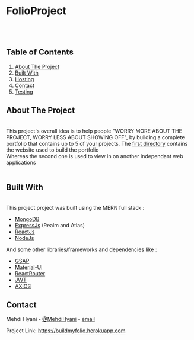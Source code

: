 # FolioProject


<br />
<br />
<h2 align="left">Table of Contents</h2>

  

  <ol>
    <li><a href="#about-the-project">About The Project</a></li>
    <li><a href="#built-with">Built With</a></li>
    <li><a href="#hosting">Hosting</a></li>
    <li><a href="#contact">Contact</a></li>
    <li><a href="#testing">Testing</a></li>
  </ol>




<!-- ABOUT THE PROJECT -->
## About The Project
<br />
This project's overall idea is to help people "WORRY MORE ABOUT THE PROJECT, WORRY LESS ABOUT SHOWING OFF", by building a complete portfolio that contains up to 5 of your projects.
The <a href="https://github.com/BR4INL3SS/PortfolioProject/tree/main/build-my-folio">first directory</a> contains the website used to build the portfolio<br />
Whereas the second one is used to view in on another independant web applications<br />


<br />

## Built With
<br />
This project project was built using the MERN full stack :
<br />

* [MongoDB](https://getbootstrap.com)
* [ExpressJs](https://expressjs.com/) (Realm and Atlas)
* [ReactJs](https://reactjs.org/)
* [NodeJs](https://nodejs.org/)

And some other libraries/frameworks and dependencies like :
* [GSAP](https://greensock.com/)
* [Material-UI](https://material-ui.com/)
* [ReactRouter](https://reactrouter.com/)
* [JWT](https://jwt.io/)
* [AXIOS](https://www.npmjs.com/package/axios)



<!-- CONTACT -->
## Contact

Mehdi Hyani - [@MehdiHyani](https://twitter.com/MehdiHyani) - [email](https://mail.google.com/mail/?view=cm&fs=1&to=hyanimehdi115@gmail.com)

Project Link: https://buildmyfolio.herokuapp.com








